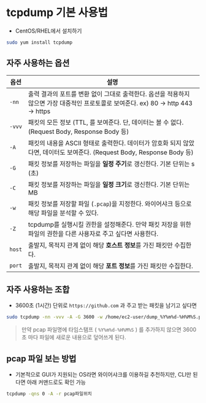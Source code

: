 # tcpdump 기본 사용법

* CentOS/RHEL에서 설치하기

```bash
sudo yum install tcpdump
```


## 자주 사용하는 옵션

| 옵션       | 설명                                                                                                                                |
|------------|-------------------------------------------------------------------------------------------------------------------------------------|
| ```-nn```  | 출력 결과의 포트를 변환 없이 그대로 출력한다. 옵션을 적용하지 않으면 가장 대중적인 프로토콜로 보여준다. ex) 80 -> http 443 -> https |
| ```-vvv``` | 패킷의 모든 정보 (TTL, 를 보여준다.  단, 데이터는 볼 수 없다. (Request Body, Response Body 등)                                      |
| ```-A```   | 패킷의 내용을 ASCII 형태로 출력한다. 데이터가 암호화 되지 않았다면, 데이터도 보여준다. (Request Body, Response Body 등)             |
| ```-G```   | 패킷 정보를 저장하는 파일을 **일정 주기**로 갱신한다. 기본 단위는 s (초)                                                            |
| ```-C```   | 패킷 정보를 저장하는 파일을 **일정 크기**로 갱신한다. 기본 단위는 MB                                                                |
| ```-w```   | 패킷 정보를 저장할 파일 (```.pcap```)을 지정한다. 와이어샤크 등으로 해당 파일을 분석할 수 있다.                                     |
| ```-Z```   | tcpdump를 실행시킬 권한을 설정해준다. 만약 패킷 저장을 위한 파일의 권한을 다른 사용자로 주고 싶다면 사용한다.                       |
| ```host``` | 출발지, 목적지 관계 없이 해당 **호스트 정보**를 가진 패킷만 수집한다.                                                               |
| ```port``` | 출발지, 목적지 관계 없이 해당 **포트 정보**를 가진 패킷만 수집한다.                                                                 |

## 자주 사용하는 조합

* 3600초 (1시간) 단위로 ```https://github.com``` 과 주고 받는 패킷을 남기고 싶다면

```bash
sudo tcpdump -nn -vvv -A -G 3600 -w /home/ec2-user/dump_%Y%m%d-%H%M%S.pcap -Z ec2-user host github.com and port 443
```

> 만약 pcap 파일명에 타임스탬프 ( ```%Y%m%d-%H%M%S``` ) 를 추가하지 않으면 3600초 마다 파일에 새로운 내용으로 덮어쓰게 된다.

## pcap 파일 보는 방법

* 기본적으로 GUI가 지원되는 OS라면 와이어샤크를 이용하길 추천하지만, CLI만 된다면 아래 커맨드로도 확인 가능

```bash
tcpdump -qns 0 -A -r pcap파일위치
```

